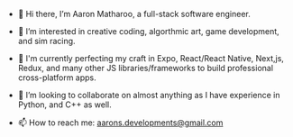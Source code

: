 - 👋 Hi there, I’m Aaron Matharoo, a full-stack software engineer.
- 👀 I’m interested in creative coding, algorthmic art, game development, and sim racing.
- 🌱 I'm currently perfecting my craft in Expo, React/React Native, Next,js, Redux, and many other JS libraries/frameworks to build professional cross-platform apps.
- 💞️ I’m looking to collaborate on almost anything as I have experience in Python, and C++ as well.

- 📫 How to reach me: aarons.developments@gmail.com

<!---
arizona905/arizona905 is a ✨ special ✨ repository because its `README.md` (this file) appears on your GitHub profile.
You can click the Preview link to take a look at your changes.
--->
